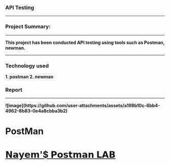 <p align="justify">
  
<h3 align="left"><b> API Testing  </h3><hr> 
<div><p>
  

<td>
<h3 align="left"><b> Project Summary: </h3><hr> 
<div><p>
  

<td>
This project has been conducted API testing using tools such as Postman, newman.
<hr> 
<div><p>
  

<td>
<h3 align="left"><b> Technology used </h3>
  1. postman
  2. newman
<h3 align="left"><b> Report </h3>
<hr> 
<div><p>
  

<td>
![image](https://github.com/user-attachments/assets/a198b10c-6bb4-4962-8b83-0e4a8cbba3b2)

# PostMan
<a href="https://www.postman.com/nayem94/" target="_blank"> <h1 align="left"> <b> 𝗡𝗮𝘆𝗲𝗺'$ 𝗣𝗼𝘀𝘁𝗺𝗮𝗻 𝗟𝗔𝗕 </h1> </a> 
